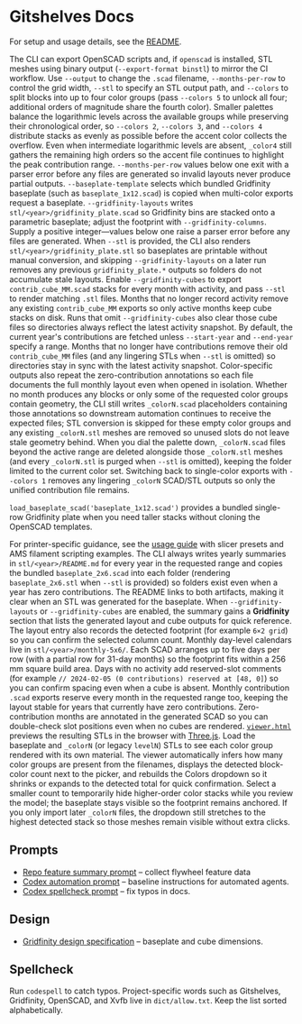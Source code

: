 # Gitshelves Docs

For setup and usage details, see the [README](../README.md).

The CLI can export OpenSCAD scripts and, if `openscad` is installed, STL meshes
using binary output (`--export-format binstl`) to mirror the CI workflow.
Use `--output` to change the `.scad` filename, `--months-per-row` to control the
grid width, `--stl` to specify an STL output path, and `--colors` to split
blocks into up to four color groups (pass `--colors 5` to unlock all four;
additional orders of magnitude share the fourth color). Smaller palettes balance
the logarithmic levels across the available groups while preserving their
chronological order, so `--colors 2`, `--colors 3`, and `--colors 4`
distribute stacks as evenly as possible before the accent color collects the
overflow.
Even when intermediate logarithmic levels are absent, `_color4` still gathers the remaining high
orders so the accent file continues to highlight the peak contribution range.
`--months-per-row` values below one exit with a parser error before any files are
generated so invalid layouts never produce partial outputs.
`--baseplate-template` selects which bundled Gridfinity baseplate (such as
`baseplate_1x12.scad`) is copied when multi-color exports request a baseplate.
`--gridfinity-layouts` writes `stl/<year>/gridfinity_plate.scad` so Gridfinity
bins are stacked onto a parametric baseplate; adjust the footprint with
`--gridfinity-columns`. Supply a positive integer—values below one raise a
parser error before any files are generated. When `--stl` is provided, the CLI also renders
`stl/<year>/gridfinity_plate.stl` so baseplates are printable without manual
conversion, and skipping `--gridfinity-layouts` on a later run removes any
previous `gridfinity_plate.*` outputs so folders do not accumulate stale
layouts. Enable `--gridfinity-cubes` to export `contrib_cube_MM.scad` stacks
for every month with activity, and pass `--stl` to render matching `.stl`
files. Months that no longer record activity remove any existing
`contrib_cube_MM` exports so only active months keep cube stacks on disk. Runs
that omit `--gridfinity-cubes` also clear those cube files so directories always
reflect the latest activity snapshot. By default, the current year's
contributions are fetched unless `--start-year` and `--end-year` specify a range.
Months that no longer have contributions remove their old `contrib_cube_MM`
files (and any lingering STLs when `--stl` is omitted) so directories stay in
sync with the latest activity snapshot.
Color-specific outputs also repeat the zero-contribution annotations so each
file documents the full monthly layout even when opened in isolation.
Whether no month produces any blocks or only some of the requested color groups
contain geometry, the CLI still writes `_colorN.scad` placeholders containing
those annotations so downstream automation continues to receive the expected
files; STL conversion is skipped for these empty color groups and any existing
`_colorN.stl` meshes are removed so unused slots do not leave stale geometry
behind.
When you dial the palette down, `_colorN.scad` files beyond the active range are
deleted alongside those `_colorN.stl` meshes (and every `_colorN.stl` is purged
when `--stl` is omitted), keeping the folder limited to the current color set.
Switching back to single-color exports with `--colors 1` removes any lingering
`_colorN` SCAD/STL outputs so only the unified contribution file remains.

`load_baseplate_scad('baseplate_1x12.scad')` provides a bundled single-row Gridfinity plate when you need taller stacks without
cloning the OpenSCAD templates.

For printer-specific guidance, see the [usage guide](usage.md) with slicer
presets and AMS filament scripting examples.
The CLI always writes yearly summaries in `stl/<year>/README.md` for every year in the
requested range and copies the bundled `baseplate_2x6.scad` into each folder (rendering
`baseplate_2x6.stl` when `--stl` is provided) so folders exist even when a year has zero contributions.
The README links to both artifacts, making it clear when an STL was generated for the baseplate.
When `--gridfinity-layouts` or `--gridfinity-cubes` are enabled, the summary gains a **Gridfinity**
section that lists the generated layout and cube outputs for quick reference. The layout entry also
records the detected footprint (for example `6×2 grid`) so you can confirm the selected column
count.
Monthly day-level
calendars live in `stl/<year>/monthly-5x6/`. Each SCAD arranges up to five days per row (with a
partial row for 31-day months) so the footprint fits within a 256 mm square build area. Days with no
activity add reserved-slot comments (for example `// 2024-02-05 (0 contributions) reserved at [48, 0]`)
so you can confirm spacing even when a cube is absent. Monthly contribution `.scad` exports reserve
every month in the requested range too, keeping the layout stable for years that currently have zero
contributions.
Zero-contribution months are annotated in the generated SCAD so you can double-check slot
positions even when no cubes are rendered.
[`viewer.html`](viewer.html) previews the resulting STLs in the browser with
[Three.js](https://threejs.org/). Load the baseplate and `_colorN` (or legacy
`levelN`) STLs to see each color group rendered with its own material. The viewer
automatically infers how many color groups are present from the filenames,
displays the detected block-color count next to the picker, and rebuilds the Colors
dropdown so it shrinks or expands to the detected total for quick confirmation.
Select a smaller count to temporarily hide higher-order color stacks while you review the
model; the baseplate stays visible so the footprint remains anchored. If you only import
later `_colorN` files, the dropdown still stretches to the highest detected stack so those
meshes remain visible without extra clicks.

## Prompts

- [Repo feature summary prompt](prompts/codex/repo-feature-summary.md) – collect flywheel feature data
- [Codex automation prompt](prompts/codex/automation.md) – baseline instructions for automated agents.
- [Codex spellcheck prompt](prompts/codex/spellcheck.md) – fix typos in docs.

## Design

- [Gridfinity design specification](gridfinity_design.md) – baseplate and cube dimensions.

## Spellcheck

Run `codespell` to catch typos. Project-specific words such as Gitshelves,
Gridfinity, OpenSCAD, and Xvfb live in `dict/allow.txt`. Keep the list sorted
alphabetically.
